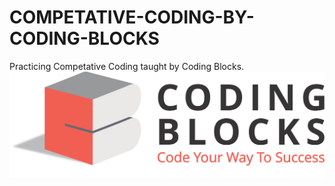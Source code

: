 # COMPETATIVE-CODING-BY-CODING-BLOCKS
Practicing Competative Coding taught by Coding Blocks.
<img src="https://github.com/mirajhad/COMPETATIVE-CODING-BY-CODING-BLOCKS/blob/main/images/1.png"></img>
